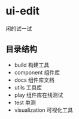 # ui-edit
闲的试一试

## 目录结构
 - build 构建工具
 - component 组件库
 - docs 组件库文档
 - utils 工具库
 - play 组件库在线测试
 - test 单测
 - visualization 可视化工具
